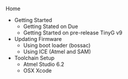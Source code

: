 Home
* Getting Started
  * Getting Stated on Due
  * Getting Started on pre-release TinyG v9
* Updating Firmware
  * Using boot loader (bossac)
  * Using ICE (Atmel and SAM)
* Toolchain Setup
  * Atmel Studio 6.2
  * OSX Xcode
